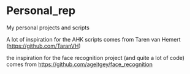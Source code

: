 # Personal_rep
My personal projects and scripts

A lot of inspiration for the AHK scripts comes from Taren van Hemert (https://github.com/TaranVH)

the inspiration for the face recognition project (and quite a lot of code) comes from https://github.com/ageitgey/face_recognition 
